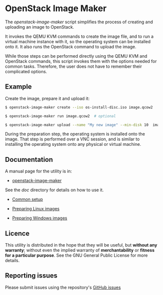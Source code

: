 OpenStack Image Maker
=====================

The _openstack-image-maker_ script simplifies the process of creating
and uploading an image to OpenStack.

It invokes the QEMU KVM commands to create the image file, and to run
a virtual machine instance with it, so the operating system can be
installed onto it. It also runs the OpenStack command to upload the
image.

While those steps can be performed directly using the QEMU KVM and
OpenStack commands, this script invokes them with the options needed
for common tasks. Therefore, the user does not have to remember their
complicated options.

## Example

Create the image, prepare it and upload it:

```sh
$ openstack-image-maker create --iso os-install-disc.iso image.qcow2

$ openstack-image-maker run image.qcow2  # optional

$ openstack-image-maker upload --name "My new image" --min-disk 10  image.qcow2
```

During the preparation step, the operating system is installed onto
the image.  That step is performed over a VNC session, and is similar
to installing the operating system onto any physical or virtual
machine.

## Documentation

A manual page for the utility is in:

- [openstack-image-maker](openstack-image-maker.md)

See the _doc_ directory for details on how to use it.

- [Common setup](doc/common-setup.md)

- [Preparing Linux images](doc/linux-images.md)

- [Preparing Windows images](doc/windows-images.md)

Licence
-------

This utility is distributed in the hope that they will be useful, but
**without any warranty**; without even the implied warranty of
**merchantability** or **fitness for a particular purpose**.  See the
GNU General Public License for more details.

## Reporting issues

Please submit issues using the repository's [GitHub
issues](https://github.com/qcif/openstack-image-maker/issues)

